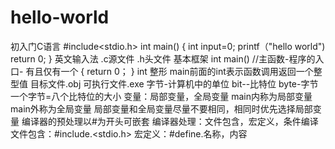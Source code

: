 # hello-world
初入门C语言
#include<stdio.h>
int main()
{
 int input=0;
 printf（"hello world")
 return 0;
 }
 英文输入法
.c源文件
.h头文件
基本框架
int main()
//主函数-程序的入口- 有且仅有一个
{
 return 0；
}
int 整形
main前面的int表示函数调用返回一个整型值
目标文件.obj
可执行文件.exe
字节-计算机中的单位
bit--比特位
byte-字节
一个字节=八个比特位的大小
变量：局部变量，全局变量
main内称为局部变量
main外称为全局变量
局部变量和全局变量尽量不要相同，相同时优先选择局部变量
编译器的预处理以#为开头可嵌套
编译器处理：文件包含，宏定义，条件编译
文件包含：#include.<stdio.h>
宏定义：#define.名称，内容
